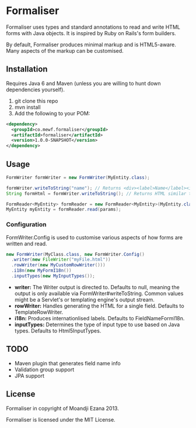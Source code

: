 # Formaliser

Formaliser uses types and standard annotations to read and write HTML forms with Java objects. It is inspired by Ruby on Rails's form builders.

By default, Formaliser produces minimal markup and is HTML5-aware. Many aspects of the markup can be customised.

## Installation

Requires Java 6 and Maven (unless you are willing to hunt down dependencies yourself).

1. git clone this repo
1. mvn install
1. Add the following to your POM:
```xml
<dependency>
  <groupId>co.mewf.formaliser</groupId>
  <artifactId>formaliser</artifactId>
  <version>1.0.0-SNAPSHOT</version>
</dependency>
```

## Usage

```java
FormWriter formWriter = new FormWriter(MyEntity.class);

formWriter.writeToString("name"); // Returns <div><label>Name</label><input type="text" name="myEntity.name" /></div>
String formHtml = formWriter.writeToString(); // Returns HTML similar to the above for each field in MyEntity

FormReader<MyEntity> formReader = new FormReader<MyEntity>(MyEntity.class);
MyEntity myEntity = formReader.read(params);
```

### Configuration

FormWriter.Config is used to customise various aspects of how forms are written and read.

````java
new FormWriter(MyClass.class, new FormWriter.Config()
  .writer(new FileWriter("myFile.html"))
  .rowWriter(new MyCustomRowWriter()))
  .i18n(new MyFormI18n())
  .inputTypes(new MyInputTypes());
````

* __writer:__ The Writer output is directed to. Defaults to null, meaning the output is only available via FormWriter#writeToString. Common values might be a Servlet's or templating engine's output stream.
* __rowWriter:__ Handles generating the HTML for a single field. Defaults to TemplateRowWriter.
* __i18n:__ Produces internationlised labels. Defaults to FieldNameFormI18n.
* __inputTypes:__ Determines the type of input type to use based on Java types. Defaults to Html5InputTypes.

## TODO

* Maven plugin that generates field name info
* Validation group support
* JPA support

## License

Formaliser in copyright of Moandji Ezana 2013.

Formaliser is licensed under the MIT License.
